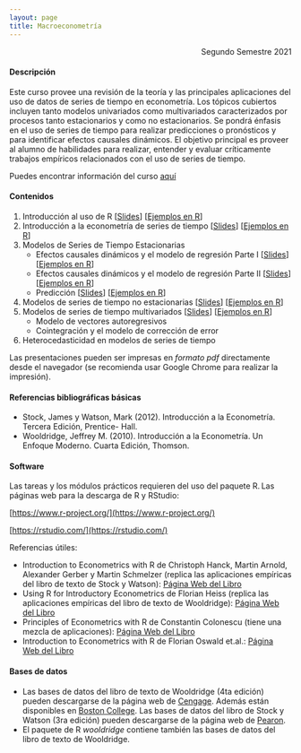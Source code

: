 ```yaml
---
layout: page
title: Macroeconometría
---
```


<div style="text-align: right"> Segundo Semestre 2021 </div>

#### Descripción

Este curso provee una revisión de la teoría y las principales aplicaciones del uso de datos de series de tiempo en econometría. Los tópicos cubiertos incluyen tanto modelos univariados como multivariados caracterizados por procesos tanto estacionarios y como no estacionarios. Se pondrá énfasis en el uso de series de tiempo para realizar predicciones o pronósticos y para identificar efectos causales dinámicos. El objetivo principal es proveer al alumno de habilidades para realizar, entender y evaluar críticamente trabajos empíricos relacionados con el uso de series de tiempo.

Puedes encontrar información del curso [aquí](/macroeconometria/0_Temas_Administrativos/)

#### Contenidos

1. Introducción al uso de R [[Slides](/macroeconometria/1_Introduccion_a_R/)] [[Ejemplos en R](https://www.dropbox.com/s/fo3zd70kii0z5v4/1_introduccion_a_R.zip?dl=1)]
2. Introducción a la econometría de series de tiempo [[Slides](/macroeconometria/2_Introduccion_Series_de_Tiempo/)] [[Ejemplos en R](https://www.dropbox.com/s/uuc4ee6606mkbup/2_Introduccion_Series_de_Tiempo.zip?dl=1)]
3. Modelos de Series de Tiempo Estacionarias
    - Efectos causales dinámicos y el modelo de regresión Parte I [[Slides](/macroeconometria/3_Series_de_Tiempo_Estacionarias_ECD1/)] [[Ejemplos en R](https://www.dropbox.com/s/6nbefyxj89zugzm/3_Series_de_Tiempo_Estacionarias_ECD_P1.R?dl=1)]
    - Efectos causales dinámicos y el modelo de regresión Parte II [[Slides](/macroeconometria/4_Series_de_Tiempo_Estacionarias_ECD2/)] [[Ejemplos en R](https://www.dropbox.com/s/nq9swk8xbrrndem/4_Series_de_Tiempo_Estacionarias_ECD_P2.zip?dl=1)] 
    - Predicción [[Slides](/macroeconometria/5_Series_de_Tiempo_Estacionarias_Prediccion/)] [[Ejemplos en R](https://www.dropbox.com/s/0qinzjr9x8tsv38/5_Series_de_Tiempo_Estacionarias_Prediccion.zip?dl=1)]
4. Modelos de series de tiempo no estacionarias [[Slides](/macroeconometria/6_Series_de_Tiempo_No_Estacionarias/)] [[Ejemplos en R](https://www.dropbox.com/s/lr9rlnc4e1d3mhz/6_Series_de_Tiempo_No_Estacionarias.zip?dl=1)]
5. Modelos de series de tiempo multivariados [[Slides](/macroeconometria/7_Series_de_Tiempo_Multivariadas/)] [[Ejemplos en R](https://www.dropbox.com/s/5fhy7hg3l93ff54/7_Series_de_Tiempo_Multivariadas.zip?dl=1)]
    - Modelo de vectores autoregresivos 
    - Cointegración y el modelo de corrección de error
6. Heterocedasticidad en modelos de series de tiempo

Las presentaciones pueden ser impresas en *formato pdf* directamente desde el navegador (se recomienda usar Google Chrome para realizar la impresión).

#### Referencias bibliográficas básicas

- Stock, James y Watson, Mark (2012). Introducción a la Econometría. Tercera Edición, Prentice- Hall.
- Wooldridge, Jeffrey M. (2010). Introducción a la Econometría. Un Enfoque Moderno. Cuarta Edición, Thomson.

#### Software

Las tareas y los módulos prácticos requieren del uso del paquete R. Las páginas web para la descarga de R y RStudio:

[https://www.r-project.org/](https://www.r-project.org/)

[https://rstudio.com/](https://rstudio.com/)

Referencias útiles:

- Introduction to Econometrics with R de Christoph Hanck, Martin Arnold, Alexander Gerber y Martin Schmelzer (replica las aplicaciones empíricas del libro de texto de Stock y Watson): [Página Web del Libro](https://www.econometrics-with-r.org/)
- Using R for Introductory Econometrics de Florian Heiss (replica las aplicaciones empíricas del libro de texto de Wooldridge): [Página Web del Libro](http://www.urfie.net/)    
- Principles of Econometrics with R de Constantin Colonescu (tiene una mezcla de aplicaciones): [Página Web del Libro](https://bookdown.org/ccolonescu/RPoE4/) 
- Introduction to Econometrics with R de Florian Oswald et.al.: [Página Web del Libro](https://scpoecon.github.io/ScPoEconometrics/)

#### Bases de datos

- Las bases de datos del libro de texto de Wooldridge (4ta edición) pueden descargarse de la página web de [Cengage](http://www.cengage.com/cgi-wadsworth/course_products_wp.pl?fid=M20b&flag=student&product_isbn_issn=9780324581621&disciplinenumber=413). Además están disponibles en [Boston College](http://fmwww.bc.edu/gstat/examples/wooldridge/wooldridge.html).
Las bases de datos del libro de Stock y Watson (3ra edición) pueden descargarse de la página web de [Pearon](https://wps.pearsoned.com/aw_stock_ie_3/178/45691/11696965.cw/index.html).
- El paquete de R *wooldridge* contiene también las bases de datos del libro de texto de Wooldridge. 